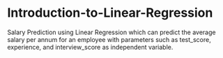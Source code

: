 # Introduction-to-Linear-Regression
Salary Prediction using Linear Regression which can predict the average salary per annum for an employee with parameters 
such as test_score, experience, and interview_score as independent variable.
